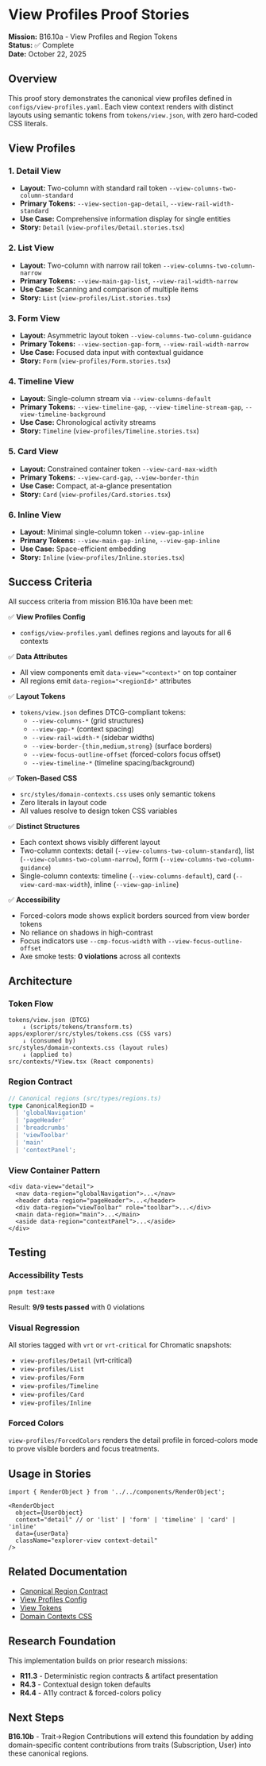 # View Profiles Proof Stories

**Mission:** B16.10a - View Profiles and Region Tokens  
**Status:** ✅ Complete  
**Date:** October 22, 2025

## Overview

This proof story demonstrates the canonical view profiles defined in `configs/view-profiles.yaml`. Each view context renders with distinct layouts using semantic tokens from `tokens/view.json`, with zero hard-coded CSS literals.

## View Profiles

### 1. Detail View
- **Layout:** Two-column with standard rail token `--view-columns-two-column-standard`
- **Primary Tokens:** `--view-section-gap-detail`, `--view-rail-width-standard`
- **Use Case:** Comprehensive information display for single entities
- **Story:** `Detail` (`view-profiles/Detail.stories.tsx`)

### 2. List View
- **Layout:** Two-column with narrow rail token `--view-columns-two-column-narrow`
- **Primary Tokens:** `--view-main-gap-list`, `--view-rail-width-narrow`
- **Use Case:** Scanning and comparison of multiple items
- **Story:** `List` (`view-profiles/List.stories.tsx`)

### 3. Form View
- **Layout:** Asymmetric layout token `--view-columns-two-column-guidance`
- **Primary Tokens:** `--view-section-gap-form`, `--view-rail-width-narrow`
- **Use Case:** Focused data input with contextual guidance
- **Story:** `Form` (`view-profiles/Form.stories.tsx`)

### 4. Timeline View
- **Layout:** Single-column stream via `--view-columns-default`
- **Primary Tokens:** `--view-timeline-gap`, `--view-timeline-stream-gap`, `--view-timeline-background`
- **Use Case:** Chronological activity streams
- **Story:** `Timeline` (`view-profiles/Timeline.stories.tsx`)

### 5. Card View
- **Layout:** Constrained container token `--view-card-max-width`
- **Primary Tokens:** `--view-card-gap`, `--view-border-thin`
- **Use Case:** Compact, at-a-glance presentation
- **Story:** `Card` (`view-profiles/Card.stories.tsx`)

### 6. Inline View
- **Layout:** Minimal single-column token `--view-gap-inline`
- **Primary Tokens:** `--view-main-gap-inline`, `--view-gap-inline`
- **Use Case:** Space-efficient embedding
- **Story:** `Inline` (`view-profiles/Inline.stories.tsx`)

## Success Criteria

All success criteria from mission B16.10a have been met:

✅ **View Profiles Config**  
- `configs/view-profiles.yaml` defines regions and layouts for all 6 contexts

✅ **Data Attributes**  
- All view components emit `data-view="<context>"` on top container
- All regions emit `data-region="<regionId>"` attributes

✅ **Layout Tokens**  
- `tokens/view.json` defines DTCG-compliant tokens:
  - `--view-columns-*` (grid structures)
  - `--view-gap-*` (context spacing)
  - `--view-rail-width-*` (sidebar widths)
  - `--view-border-{thin,medium,strong}` (surface borders)
  - `--view-focus-outline-offset` (forced-colors focus offset)
  - `--view-timeline-*` (timeline spacing/background)

✅ **Token-Based CSS**  
- `src/styles/domain-contexts.css` uses only semantic tokens
- Zero literals in layout code
- All values resolve to design token CSS variables

✅ **Distinct Structures**  
- Each context shows visibly different layout
- Two-column contexts: detail (`--view-columns-two-column-standard`), list (`--view-columns-two-column-narrow`), form (`--view-columns-two-column-guidance`)
- Single-column contexts: timeline (`--view-columns-default`), card (`--view-card-max-width`), inline (`--view-gap-inline`)

✅ **Accessibility**  
- Forced-colors mode shows explicit borders sourced from view border tokens
- No reliance on shadows in high-contrast
- Focus indicators use `--cmp-focus-width` with `--view-focus-outline-offset`
- Axe smoke tests: **0 violations** across all contexts

## Architecture

### Token Flow
```
tokens/view.json (DTCG)
    ↓ (scripts/tokens/transform.ts)
apps/explorer/src/styles/tokens.css (CSS vars)
    ↓ (consumed by)
src/styles/domain-contexts.css (layout rules)
    ↓ (applied to)
src/contexts/*View.tsx (React components)
```

### Region Contract
```typescript
// Canonical regions (src/types/regions.ts)
type CanonicalRegionID = 
  | 'globalNavigation'
  | 'pageHeader'
  | 'breadcrumbs'
  | 'viewToolbar'
  | 'main'
  | 'contextPanel';
```

### View Container Pattern
```tsx
<div data-view="detail">
  <nav data-region="globalNavigation">...</nav>
  <header data-region="pageHeader">...</header>
  <div data-region="viewToolbar" role="toolbar">...</div>
  <main data-region="main">...</main>
  <aside data-region="contextPanel">...</aside>
</div>
```

## Testing

### Accessibility Tests
```bash
pnpm test:axe
```
Result: **9/9 tests passed** with 0 violations

### Visual Regression
All stories tagged with `vrt` or `vrt-critical` for Chromatic snapshots:
- `view-profiles/Detail` (vrt-critical)
- `view-profiles/List`
- `view-profiles/Form`
- `view-profiles/Timeline`
- `view-profiles/Card`
- `view-profiles/Inline`

### Forced Colors
`view-profiles/ForcedColors` renders the detail profile in forced-colors mode to prove visible borders and focus treatments.

## Usage in Stories

```tsx
import { RenderObject } from '../../components/RenderObject';

<RenderObject
  object={UserObject}
  context="detail" // or 'list' | 'form' | 'timeline' | 'card' | 'inline'
  data={userData}
  className="explorer-view context-detail"
/>
```

## Related Documentation

- [Canonical Region Contract](../../../docs/Canonical%20Region%20Contract.md)
- [View Profiles Config](../../../configs/view-profiles.yaml)
- [View Tokens](../../../tokens/view.json)
- [Domain Contexts CSS](../../../src/styles/domain-contexts.css)

## Research Foundation

This implementation builds on prior research missions:
- **R11.3** - Deterministic region contracts & artifact presentation
- **R4.3** - Contextual design token defaults
- **R4.4** - A11y contract & forced-colors policy

## Next Steps

**B16.10b** - Trait→Region Contributions will extend this foundation by adding domain-specific content contributions from traits (Subscription, User) into these canonical regions.
